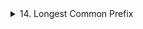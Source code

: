 <details>
<summary>14. Longest Common Prefix</summary>

-   We just need to find 2 strings -- lexicographically smallest and lexicographically largest
-   Then, we only need to find common between these 2 strings -- that will be the common prefix for all strings
-   Time complexity: O(n) (array traversal) + O(m) (finding prefix), where n is the total number of strings and m is the maximum length of the string among all the strings in the list
-   Links: [Leetcode](https://leetcode.com/problems/longest-common-prefix/), [Code](/leetcode/0014.py)

</details>
